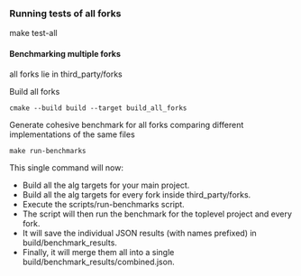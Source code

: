 ### Running tests of all forks
make test-all

#### Benchmarking multiple forks

all forks lie in third_party/forks

Build all forks
```
cmake --build build --target build_all_forks
```

Generate cohesive benchmark for all forks comparing different implementations of
the same files

```
make run-benchmarks
```

  This single command will now:
   * Build all the alg targets for your main project.
   * Build all the alg targets for every fork inside third_party/forks.
   * Execute the scripts/run-benchmarks script.
   * The script will then run the benchmark for the toplevel project and every fork.
   * It will save the individual JSON results (with names prefixed) in build/benchmark_results.
   * Finally, it will merge them all into a single build/benchmark_results/combined.json.



